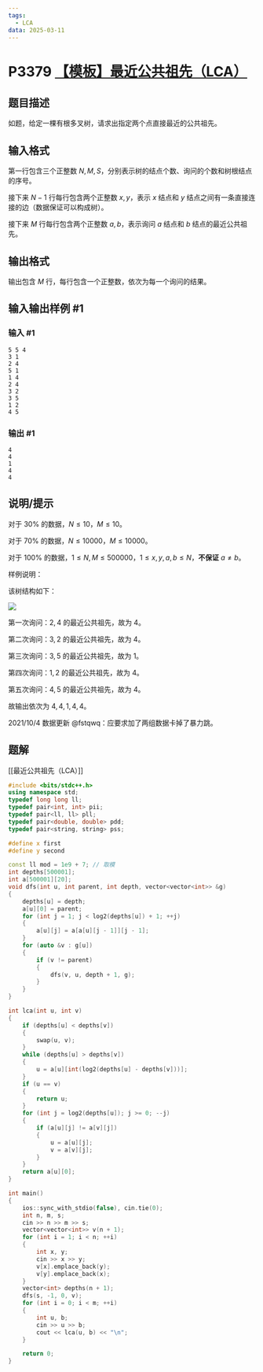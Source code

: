 ```yaml
---
tags:
  - LCA
data: 2025-03-11
---
```

# P3379 [【模板】最近公共祖先（LCA）](https://www.luogu.com.cn/problem/P3379)

## 题目描述

如题，给定一棵有根多叉树，请求出指定两个点直接最近的公共祖先。

## 输入格式

第一行包含三个正整数 $N,M,S$，分别表示树的结点个数、询问的个数和树根结点的序号。

接下来 $N-1$ 行每行包含两个正整数 $x, y$，表示 $x$ 结点和 $y$ 结点之间有一条直接连接的边（数据保证可以构成树）。

接下来 $M$ 行每行包含两个正整数 $a, b$，表示询问 $a$ 结点和 $b$ 结点的最近公共祖先。

## 输出格式

输出包含 $M$ 行，每行包含一个正整数，依次为每一个询问的结果。

## 输入输出样例 #1

### 输入 #1

```
5 5 4
3 1
2 4
5 1
1 4
2 4
3 2
3 5
1 2
4 5
```

### 输出 #1

```
4
4
1
4
4
```

## 说明/提示

对于 $30\%$ 的数据，$N\leq 10$，$M\leq 10$。

对于 $70\%$ 的数据，$N\leq 10000$，$M\leq 10000$。

对于 $100\%$ 的数据，$1 \leq N,M\leq 500000$，$1 \leq x, y,a ,b \leq N$，**不保证** $a \neq b$。


样例说明：

该树结构如下：

 ![](https://cdn.luogu.com.cn/upload/pic/2282.png) 

第一次询问：$2, 4$ 的最近公共祖先，故为 $4$。

第二次询问：$3, 2$ 的最近公共祖先，故为 $4$。

第三次询问：$3, 5$ 的最近公共祖先，故为 $1$。

第四次询问：$1, 2$ 的最近公共祖先，故为 $4$。

第五次询问：$4, 5$ 的最近公共祖先，故为 $4$。

故输出依次为 $4, 4, 1, 4, 4$。


2021/10/4 数据更新 @fstqwq：应要求加了两组数据卡掉了暴力跳。


## 题解

[[最近公共祖先（LCA）]]

```cpp
#include <bits/stdc++.h>
using namespace std;
typedef long long ll;
typedef pair<int, int> pii;
typedef pair<ll, ll> pll;
typedef pair<double, double> pdd;
typedef pair<string, string> pss;

#define x first
#define y second

const ll mod = 1e9 + 7; // 取模
int depths[500001];
int a[500001][20];
void dfs(int u, int parent, int depth, vector<vector<int>> &g)
{
    depths[u] = depth;
    a[u][0] = parent;
    for (int j = 1; j < log2(depths[u]) + 1; ++j)
    {
        a[u][j] = a[a[u][j - 1]][j - 1];
    }
    for (auto &v : g[u])
    {
        if (v != parent)
        {
            dfs(v, u, depth + 1, g);
        }
    }
}

int lca(int u, int v)
{
    if (depths[u] < depths[v])
    {
        swap(u, v);
    }
    while (depths[u] > depths[v])
    {
        u = a[u][int(log2(depths[u] - depths[v]))];
    }
    if (u == v)
    {
        return u;
    }
    for (int j = log2(depths[u]); j >= 0; --j)
    {
        if (a[u][j] != a[v][j])
        {
            u = a[u][j];
            v = a[v][j];
        }
    }
    return a[u][0];
}

int main()
{
    ios::sync_with_stdio(false), cin.tie(0);
    int n, m, s;
    cin >> n >> m >> s;
    vector<vector<int>> v(n + 1);
    for (int i = 1; i < n; ++i)
    {
        int x, y;
        cin >> x >> y;
        v[x].emplace_back(y);
        v[y].emplace_back(x);
    }
    vector<int> depths(n + 1);
    dfs(s, -1, 0, v);
    for (int i = 0; i < m; ++i)
    {
        int u, b;
        cin >> u >> b;
        cout << lca(u, b) << "\n";
    }

    return 0;
}

```